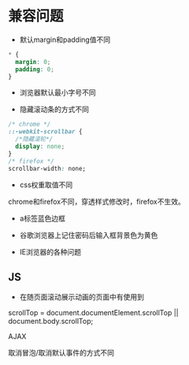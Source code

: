 # 兼容问题

- 默认margin和padding值不同
```css
* {
  margin: 0;
  padding: 0;
}
```

- 浏览器默认最小字号不同

- 隐藏滚动条的方式不同

```css
/* chrome */
::-webkit-scrollbar {
  /*隐藏滚轮*/
  display: none;
}
/* firefox */
scrollbar-width: none;
```

- css权重取值不同

chrome和firefox不同，穿透样式修改时，firefox不生效。


- a标签蓝色边框

- 谷歌浏览器上记住密码后输入框背景色为黄色


- IE浏览器的各种问题



## JS

- 在随页面滚动展示动画的页面中有使用到

scrollTop = document.documentElement.scrollTop || document.body.scrollTop;

AJAX

取消冒泡/取消默认事件的方式不同





